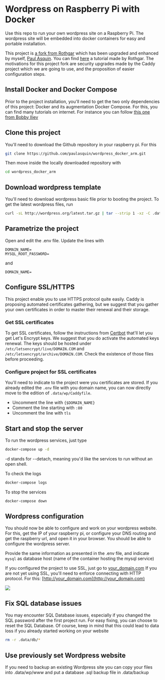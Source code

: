# Wordpress on Raspberry Pi with Docker
Use this repo to run your own wordpress site on a Raspberry Pi.
The wordpress site will be embedded into docker containers for easy and portable installation.

This project is [a fork from Rothgar](https://github.com/rothgar/rpi-wordpress) which has been upgraded and enhanced by myself, [Paul Asquin](https://www.linkedin.com/in/paulasquin).
You can find [here](https://medium.com/@rothgar/wordpress-in-docker-on-a-raspberry-pi-149b4301195) a tutorial made by Rothgar. The motivations for this project fork are security upgrades made by the Caddy project which we are going to use, and the proposition of easier configuration steps.

## Install Docker and Docker Compose
Prior to the project installation, you'll need to get the two only dependencies of this project: Docker and its augmentation Docker Compose.
For this, you can find many tutorials on internet. For instance you can follow [this one from Bobby Iliev](https://devdojo.com/bobbyiliev/how-to-install-docker-and-docker-compose-on-raspberry-pi)


## Clone this project
You'll need to download the Github repository in your raspberry pi. For this
```bash
git clone https://github.com/paulasquin/wordpress_docker_arm.git
```
Then move inside the locally downloaded repository with
```bash
cd wordpress_docker_arm
```

## Download wordpress template
You'll need to download wordpress basic file prior to booting the project. To get the latest wordpress files, run
```bash
curl -sL http://wordpress.org/latest.tar.gz | tar --strip 1 -xz -C .data/wp/www
```

## Parametrize the project
Open and edit the .env file.
Update the lines with
```
DOMAIN_NAME=
MYSQL_ROOT_PASSWORD=
```
and
```
DOMAIN_NAME=
```

## Configure SSL/HTTPS
This project enable you to use HTTPS protocol quite easily.
Caddy is proposing automated certificates gathering, but we suggest that you gather your own certificates in order to master their renewal and their storage.  

### Get SSL certificates
To get SSL certificates, follow the instructions from [Certbot](https://certbot.eff.org/) that'll let you get Let's Encrypt keys. 
We suggest that you do activate the automated keys renewal.
The keys should be hosted under `/etc/letsencrypt/live/DOMAIN.COM` and `/etc/letsencrypt/archive/DOMAIN.COM`. Check the existence of those files before proceeding.

### Configure project for SSL certificates
You'll need to indicate to the project were you certificates are stored. If you already edited the `.env` file with you domain name, you can now directly move to the edition
of `.data/wp/Caddyfile`.
- Uncomment the line with `{$DOMAIN_NAME}` 
- Comment the line starting with `:80`
- Uncomment the line with `tls`


## Start and stop the server
To run the wordpress services, just type
```bash
docker-compose up -d
```
-d stands for --detach, meaning you'd like the services to run without an open shell.

To check the logs
```bash
docker-compose logs
```

To stop the services
```bash
docker-compose down
```

## Wordpress configuration
You should now be able to configure and work on your wordpress website.
For this, get the IP of your raspberry pi, or configure your DNS routing and get 
the raspberry url, and open it in your browser.
You should be able to configure the wordpress server.  

Provide the same information as presented in the .env file, and indicate `mysql` as 
database host (name of the container hosting the mysql service)

If you configured the project to use SSL, just go to [your_domain.com](your_domain.com)
If you are not yet using SSL, you'll need to enforce connecting with HTTP protocol.
For this: [http://your_domain.com](http://your_domain.com)

![](https://i.ibb.co/njrFZkX/Wordpress-config.png)


## Fix SQL database issues
You may encounter SQL Database issues, especially if you changed the SQL password 
after the first project run. 
For easy fixing, you can choose to reset the SQL Database. 
Of course, keep in mind that this could lead to data loss if you already 
started working on your website
```bash
rm -r .data/db/*
```

## Use previously set Wordpress website
If you need to backup an existing Wordpress site you can copy your 
files into .data/wp/www and put a database .sql backup file in .data/backup
